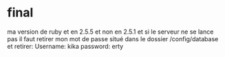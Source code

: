 # final

ma version de ruby et en 2.5.5 et non en 2.5.1 et si le serveur ne se lance pas il faut retirer mon mot de passe situé 
dans le dossier /config/database et retirer:
Username: kika
password: erty

